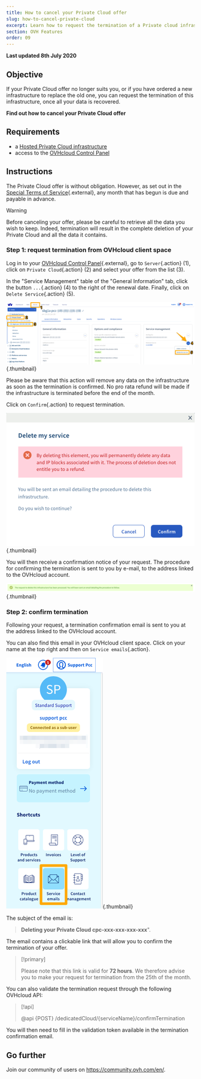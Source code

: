 ```yaml
---
title: How to cancel your Private Cloud offer 
slug: how-to-cancel-private-cloud
excerpt: Learn how to request the termination of a Private cloud infrastructure
section: OVH Features
order: 09
---
```


**Last updated 8th July 2020**

## Objective

If your Private Cloud offer no longer suits you, or if you have ordered a new infrastructure to replace the old one, you can request the termination of this infrastructure, once all your data is recovered.

**Find out how to cancel your Private Cloud offer** 

## Requirements

- a [Hosted Private Cloud infrastructure](https://www.ovhcloud.com/en-gb/enterprise/products/hosted-private-cloud/)
- access to the [OVHcloud Control Panel](https://www.ovh.com/auth/?action=gotomanager)

## Instructions

The Private Cloud offer is without obligation. However, as set out in the [Special Terms of Service](https://www.ovh.co.uk/support/termsofservice/Special_Conditions_for_Dedicated_Cloud_2014.pdf){.external}, any month that has begun is due and payable in advance.

>[!warning]
>
> Before canceling your offer, please be careful to retrieve all the data you wish to keep. Indeed, termination will result in the complete deletion of your Private Cloud and all the data it contains.
>

### Step 1: request termination from OVHcloud client space

Log in to your [OVHcloud Control Panel](https://www.ovh.com/auth/?action=gotomanager){.external}, go to `Server`{.action} (1), click on `Private Cloud`{.action} (2) and select your offer from the list (3).

In the "Service Management" table of the "General Information" tab, click the button `...`{.action} (4) to the right of the renewal date. Finally, click on `Delete Service`{.action} (5).

![resiliation depuis l'espace client](images/resiliation1.png){.thumbnail}

Please be aware that this action will remove any data on the infrastructure as soon as the termination is confirmed. No pro rata refund will be made if the infrastructure is terminated before the end of the month.

Click on `Confirm`{.action} to request termination.

![validation resiliation](images/resiliation2.png){.thumbnail}

You will then receive a confirmation notice of your request. The procedure for confirming the termination is sent to you by e-mail, to the address linked to the OVHcloud account.

![validation resiliation](images/resiliation3.png){.thumbnail}

### Step 2: confirm termination

Following your request, a termination confirmation email is sent to you at the address linked to the OVHcloud account.

You can also find this email in your OVHcloud client space. Click on your name at the top right and then on `Service emails`{.action}.

![validation resiliation](images/resiliation4.png){.thumbnail}

The subject of the email is:

> **Deleting your Private Cloud cpc-xxx-xxx-xxx-xxx**".

The email contains a clickable link that will allow you to confirm the termination of your offer.

> [!primary]
>
> Please note that this link is valid for **72 hours**. We therefore advise you to make your request for termination from the 25th of the month.
>

You can also validate the termination request through the following OVHcloud API:

> [!api]
>
> @api {POST} /dedicatedCloud/{serviceName}/confirmTermination
>

You will then need to fill in the validation token available in the termination confirmation email.

## Go further

Join our community of users on <https://community.ovh.com/en/>.